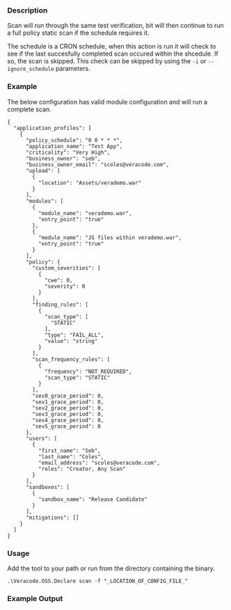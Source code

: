 ### Description
Scan will run through the same test verification, bit will then continue to run a full policy static scan if the schedule requires it.

The schedule is a CRON schedule, when this action is run it will check to see if the last succesfully completed scan occured within the shcedule. If so, the scan is skipped. This check can be skipped by using the `-i` or `--ignore_schedule` parameters.  

### Example
The below configuration has valid module configuration and will run a complete scan. 

```
{
  "application_profiles": [
    {
      "policy_schedule": "0 0 * * *",
      "application_name": "Test App",
      "criticality": "Very High",
      "business_owner": "seb",
      "business_owner_email": "scoles@veracode.com",
      "upload": [
        {
          "location": "Assets/verademo.war"
        }
      ],
      "modules": [
        {
          "module_name": "verademo.war",
          "entry_point": "true"
        },
        {
          "module_name": "JS files within verademo.war",
          "entry_point": "true"
        }
      ],
      "policy": {
        "custom_severities": [
          {
            "cwe": 0,
            "severity": 0
          }
        ],
        "finding_rules": [
          {
            "scan_type": [
              "STATIC"
            ],
            "type": "FAIL_ALL",
            "value": "string"
          }
        ],
        "scan_frequency_rules": [
          {
            "frequency": "NOT_REQUIRED",
            "scan_type": "STATIC"
          }
        ],
        "sev0_grace_period": 0,
        "sev1_grace_period": 0,
        "sev2_grace_period": 0,
        "sev3_grace_period": 0,
        "sev4_grace_period": 0,
        "sev5_grace_period": 0
      },
      "users": [
        {
          "first_name": "Seb",
          "last_name": "Coles",
          "email_address": "scoles@veracode.com",
          "roles": "Creator, Any Scan"
        }
      ],
      "sandboxes": [
        {
          "sandbox_name": "Release Candidate"
        }
      ],
      "mitigations": []
    }
  ]
}

```

### Usage
Add the tool to your path or run from the directory containing the binary.

`.\Veracode.OSS.Declare scan -f "_LOCATION_OF_CONFIG_FILE_"`


### Example Output

```

```
